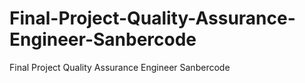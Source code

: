 # Final-Project-Quality-Assurance-Engineer-Sanbercode
Final Project Quality Assurance Engineer Sanbercode

